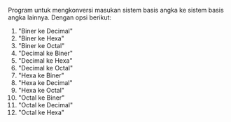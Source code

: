 Program untuk mengkonversi masukan sistem basis angka ke sistem basis angka lainnya. Dengan opsi berikut:

1. "Biner ke Decimal"
2. "Biner ke Hexa"
3. "Biner ke Octal"
4. "Decimal ke Biner"
5. "Decimal ke Hexa"
6. "Decimal ke Octal"
7. "Hexa ke Biner"
8. "Hexa ke Decimal"
9. "Hexa ke Octal"
10. "Octal ke Biner"
11. "Octal ke Decimal"
12. "Octal ke Hexa"
